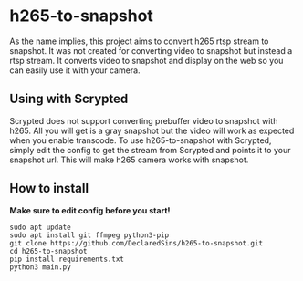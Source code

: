 # h265-to-snapshot
As the name implies, this project aims to convert h265 rtsp stream to snapshot. It was not created for converting video to snapshot but instead a rtsp stream. It converts video to snapshot and display on the web so you can easily use it with your camera.

## Using with Scrypted
Scrypted does not support converting prebuffer video to snapshot with h265. All you will get is a gray snapshot but the video will work as expected when you enable transcode. 
To use h265-to-snapshot with Scrypted, simply edit the config to get the stream from Scrypted and points it to your snapshot url. This will make h265 camera works with snapshot.

## How to install
**Make sure to edit config before you start!**
```
sudo apt update
sudo apt install git ffmpeg python3-pip
git clone https://github.com/DeclaredSins/h265-to-snapshot.git
cd h265-to-snapshot
pip install requirements.txt
python3 main.py
